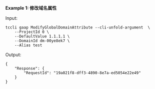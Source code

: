 **Example 1: 修改域名属性**



Input: 

```
tccli gaap ModifyGlobalDomainAttribute --cli-unfold-argument  \
    --ProjectId 0 \
    --DefaultValue 1.1.1.1 \
    --DomainId dm-00ye8ek7 \
    --Alias test
```

Output: 
```
{
    "Response": {
        "RequestId": "19a021f8-dff3-4890-8e7a-ed5054e22e49"
    }
}
```

